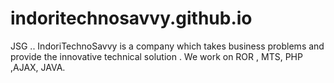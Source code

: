 # indoritechnosavvy.github.io
JSG .. IndoriTechnoSavvy is a company which takes business problems and provide the innovative technical solution . We work on ROR , MTS, PHP ,AJAX, JAVA.

